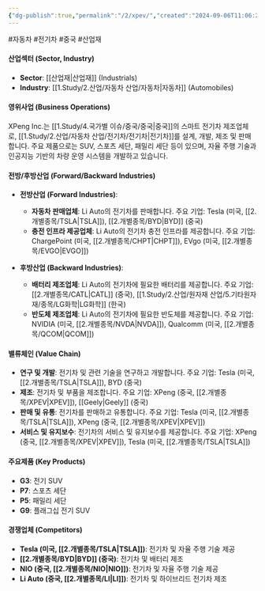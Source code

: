 ```yaml
---
{"dg-publish":true,"permalink":"/2/xpev/","created":"2024-09-06T11:06:22.955+09:00","updated":"2025-06-03T20:06:02.235+09:00"}
---
```


#자동차 #전기차 #중국 #산업재 


#### 산업섹터 (Sector, Industry)

- **Sector**: [[산업재\|산업재]] (Industrials)
- **Industry**: [[1.Study/2.산업/자동차 산업/자동차\|자동차]] (Automobiles)

#### 영위사업 (Business Operations)

XPeng Inc.는 [[1.Study/4.국가별 이슈/중국/중국\|중국]]의 스마트 전기차 제조업체로, [[1.Study/2.산업/자동차 산업/전기차/전기차\|전기차]]를 설계, 개발, 제조 및 판매합니다. 주요 제품으로는 SUV, 스포츠 세단, 패밀리 세단 등이 있으며, 자율 주행 기술과 인공지능 기반의 차량 운영 시스템을 개발하고 있습니다.

#### 전방/후방산업 (Forward/Backward Industries)

- **전방산업 (Forward Industries)**:
    - **자동차 판매업체**: Li Auto의 전기차를 판매합니다. 주요 기업: Tesla (미국, [[2.개별종목/TSLA\|TSLA]]), [[2.개별종목/BYD\|BYD]] (중국)
    - **충전 인프라 제공업체**: Li Auto의 전기차 충전 인프라를 제공합니다. 주요 기업: ChargePoint (미국, [[2.개별종목/CHPT\|CHPT]]), EVgo (미국, [[2.개별종목/EVGO\|EVGO]])

- **후방산업 (Backward Industries)**:
    - **배터리 제조업체**: Li Auto의 전기차에 필요한 배터리를 제공합니다. 주요 기업: [[2.개별종목/CATL\|CATL]] (중국), [[1.Study/2.산업/원자재 산업/5.기타원자재/종목/LG화학\|LG화학]] (한국)
    - **반도체 제조업체**: Li Auto의 전기차에 필요한 반도체를 제공합니다. 주요 기업: NVIDIA (미국, [[2.개별종목/NVDA\|NVDA]]), Qualcomm (미국, [[2.개별종목/QCOM\|QCOM]])

#### 밸류체인 (Value Chain)

- **연구 및 개발**: 전기차 및 관련 기술을 연구하고 개발합니다. 주요 기업: Tesla (미국, [[2.개별종목/TSLA\|TSLA]]), BYD (중국)
- **제조**: 전기차 및 부품을 제조합니다. 주요 기업: XPeng (중국, [[2.개별종목/XPEV\|XPEV]]), [[Geely\|Geely]] (중국)
- **판매 및 유통**: 전기차를 판매하고 유통합니다. 주요 기업: Tesla (미국, [[2.개별종목/TSLA\|TSLA]]), XPeng (중국, [[2.개별종목/XPEV\|XPEV]])
- **서비스 및 유지보수**: 전기차의 서비스 및 유지보수를 제공합니다. 주요 기업: XPeng (중국, [[2.개별종목/XPEV\|XPEV]]), Tesla (미국, [[2.개별종목/TSLA\|TSLA]])

#### 주요제품 (Key Products)

- **G3**: 전기 SUV
- **P7**: 스포츠 세단
- **P5**: 패밀리 세단
- **G9**: 플래그십 전기 SUV

#### 경쟁업체 (Competitors)

- **Tesla (미국, [[2.개별종목/TSLA\|TSLA]])**: 전기차 및 자율 주행 기술 제공
- **[[2.개별종목/BYD\|BYD]] (중국)**: 전기차 및 배터리 제조
- **NIO (중국, [[2.개별종목/NIO\|NIO]])**: 전기차 및 자율 주행 기술 제공
- **Li Auto (중국, [[2.개별종목/LI\|LI]])**: 전기차 및 하이브리드 전기차 제조